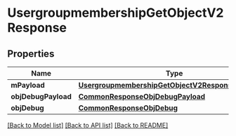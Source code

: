 # UsergroupmembershipGetObjectV2Response

## Properties
Name | Type | Description | Notes
------------ | ------------- | ------------- | -------------
**mPayload** | [**UsergroupmembershipGetObjectV2ResponseMPayload**](UsergroupmembershipGetObjectV2ResponseMPayload.md) |  | 
**objDebugPayload** | [**CommonResponseObjDebugPayload**](CommonResponseObjDebugPayload.md) |  | [optional] 
**objDebug** | [**CommonResponseObjDebug**](CommonResponseObjDebug.md) |  | [optional] 

[[Back to Model list]](../README.md#documentation-for-models) [[Back to API list]](../README.md#documentation-for-api-endpoints) [[Back to README]](../README.md)


